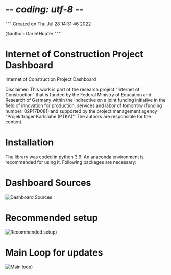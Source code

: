 # -*- coding: utf-8 -*-
"""
Created on Thu Jul 28 14:31:46 2022

@author: GarlefHupfer
"""

# Internet of Construction Project Dashboard
Internet of Construction Project Dashboard

Disclaimer: This work is part of the research project “Internet of Construction” that is funded by the Federal Ministry of Education and Research of Germany within the indirective on a joint funding initiative in the field of innovation for production, services and labor of tomorrow (funding number: 02P17D081) and supported by the project management agency “Projektträger Karlsruhe (PTKA)”. The authors are responsible for the content.

# Installation
The library was coded in python 3.9. An anaconda environment is recommended for using it. Following packages are necessary:

# Dashboard Sources
![Dashboard Sources](https://private-user-images.githubusercontent.com/90630691/250031509-9ef90bf3-4c64-4236-ae87-80d48114ac7a.jpg?jwt=eyJhbGciOiJIUzI1NiIsInR5cCI6IkpXVCJ9.eyJrZXkiOiJrZXkxIiwiZXhwIjoxNjg4MTEyMzU2LCJuYmYiOjE2ODgxMTIwNTYsInBhdGgiOiIvOTA2MzA2OTEvMjUwMDMxNTA5LTllZjkwYmYzLTRjNjQtNDIzNi1hZTg3LTgwZDQ4MTE0YWM3YS5qcGc_WC1BbXotQWxnb3JpdGhtPUFXUzQtSE1BQy1TSEEyNTYmWC1BbXotQ3JlZGVudGlhbD1BS0lBSVdOSllBWDRDU1ZFSDUzQSUyRjIwMjMwNjMwJTJGdXMtZWFzdC0xJTJGczMlMkZhd3M0X3JlcXVlc3QmWC1BbXotRGF0ZT0yMDIzMDYzMFQwODAwNTZaJlgtQW16LUV4cGlyZXM9MzAwJlgtQW16LVNpZ25hdHVyZT1kN2VjZmNlMGI1MDBlN2JkZTRkZGQyZjMyYjE2N2JmZTgwNjc0YjM1OTFhZWM0ZTNkM2NiOGVlNWM5MzE1YjhlJlgtQW16LVNpZ25lZEhlYWRlcnM9aG9zdCZhY3Rvcl9pZD0wJmtleV9pZD0wJnJlcG9faWQ9MCJ9.ceaqhKkk4UB6nsVkX9OqwEcWficJEUWiPKzIUcV-4SA)

# Recommended setup
![Recommended setup](https://private-user-images.githubusercontent.com/90630691/250031523-94971929-80ed-4d57-b690-edfdba39b7eb.jpg?jwt=eyJhbGciOiJIUzI1NiIsInR5cCI6IkpXVCJ9.eyJrZXkiOiJrZXkxIiwiZXhwIjoxNjg4MTEyMzU2LCJuYmYiOjE2ODgxMTIwNTYsInBhdGgiOiIvOTA2MzA2OTEvMjUwMDMxNTIzLTk0OTcxOTI5LTgwZWQtNGQ1Ny1iNjkwLWVkZmRiYTM5YjdlYi5qcGc_WC1BbXotQWxnb3JpdGhtPUFXUzQtSE1BQy1TSEEyNTYmWC1BbXotQ3JlZGVudGlhbD1BS0lBSVdOSllBWDRDU1ZFSDUzQSUyRjIwMjMwNjMwJTJGdXMtZWFzdC0xJTJGczMlMkZhd3M0X3JlcXVlc3QmWC1BbXotRGF0ZT0yMDIzMDYzMFQwODAwNTZaJlgtQW16LUV4cGlyZXM9MzAwJlgtQW16LVNpZ25hdHVyZT04ZjRmNzE4MjRhMWE1NmZkNzU1ZDQ3NzBkMmY3NjM0ZDM1MDk5NzY5M2I2MjY1N2UzNmQ1OWJhZDg2MTIyYzZkJlgtQW16LVNpZ25lZEhlYWRlcnM9aG9zdCZhY3Rvcl9pZD0wJmtleV9pZD0wJnJlcG9faWQ9MCJ9.AsXxkyhXmzjpPESd1klibqH1EahANlqgsBiKMLFgCME))

# Main Loop for updates
![Main loop](https://private-user-images.githubusercontent.com/90630691/250031519-fe62c3b1-ecb2-4561-b2a3-3c89ec3875c1.jpg?jwt=eyJhbGciOiJIUzI1NiIsInR5cCI6IkpXVCJ9.eyJrZXkiOiJrZXkxIiwiZXhwIjoxNjg4MTEyMzU2LCJuYmYiOjE2ODgxMTIwNTYsInBhdGgiOiIvOTA2MzA2OTEvMjUwMDMxNTE5LWZlNjJjM2IxLWVjYjItNDU2MS1iMmEzLTNjODllYzM4NzVjMS5qcGc_WC1BbXotQWxnb3JpdGhtPUFXUzQtSE1BQy1TSEEyNTYmWC1BbXotQ3JlZGVudGlhbD1BS0lBSVdOSllBWDRDU1ZFSDUzQSUyRjIwMjMwNjMwJTJGdXMtZWFzdC0xJTJGczMlMkZhd3M0X3JlcXVlc3QmWC1BbXotRGF0ZT0yMDIzMDYzMFQwODAwNTZaJlgtQW16LUV4cGlyZXM9MzAwJlgtQW16LVNpZ25hdHVyZT00ZWU1YjkyODgwZDgyYjI1NTJmMzU1MTkwMGM5Yjc0MjEwMmQwODJlM2ZhNTJmODY0MzcxOTYwMTMxMGY0YTVjJlgtQW16LVNpZ25lZEhlYWRlcnM9aG9zdCZhY3Rvcl9pZD0wJmtleV9pZD0wJnJlcG9faWQ9MCJ9.AlPb4EoAvHW-nxXW6Z0UJALUPTp5EQpeeJK0eUyHjI4))